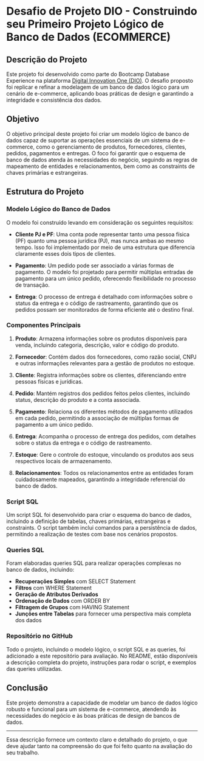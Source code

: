 # Desafio de Projeto DIO - Construindo seu Primeiro Projeto Lógico de Banco de Dados (ECOMMERCE)

## Descrição do Projeto

Este projeto foi desenvolvido como parte do Bootcamp Database Experience na plataforma [Digital Innovation One (DIO)](https://www.dio.me/). O desafio proposto foi replicar e refinar a modelagem de um banco de dados lógico para um cenário de e-commerce, aplicando boas práticas de design e garantindo a integridade e consistência dos dados.

## Objetivo

O objetivo principal deste projeto foi criar um modelo lógico de banco de dados capaz de suportar as operações essenciais de um sistema de e-commerce, como o gerenciamento de produtos, fornecedores, clientes, pedidos, pagamentos e entregas. O foco foi garantir que o esquema de banco de dados atenda às necessidades do negócio, seguindo as regras de mapeamento de entidades e relacionamentos, bem como as constraints de chaves primárias e estrangeiras.

## Estrutura do Projeto

### Modelo Lógico do Banco de Dados

O modelo foi construído levando em consideração os seguintes requisitos:

- **Cliente PJ e PF**: Uma conta pode representar tanto uma pessoa física (PF) quanto uma pessoa jurídica (PJ), mas nunca ambas ao mesmo tempo. Isso foi implementado por meio de uma estrutura que diferencia claramente esses dois tipos de clientes.

- **Pagamento**: Um pedido pode ser associado a várias formas de pagamento. O modelo foi projetado para permitir múltiplas entradas de pagamento para um único pedido, oferecendo flexibilidade no processo de transação.

- **Entrega**: O processo de entrega é detalhado com informações sobre o status da entrega e o código de rastreamento, garantindo que os pedidos possam ser monitorados de forma eficiente até o destino final.

### Componentes Principais

1. **Produto**: Armazena informações sobre os produtos disponíveis para venda, incluindo categoria, descrição, valor e código do produto.

2. **Fornecedor**: Contém dados dos fornecedores, como razão social, CNPJ e outras informações relevantes para a gestão de produtos no estoque.

3. **Cliente**: Registra informações sobre os clientes, diferenciando entre pessoas físicas e jurídicas.

4. **Pedido**: Mantém registros dos pedidos feitos pelos clientes, incluindo status, descrição do produto e a conta associada.

5. **Pagamento**: Relaciona os diferentes métodos de pagamento utilizados em cada pedido, permitindo a associação de múltiplas formas de pagamento a um único pedido.

6. **Entrega**: Acompanha o processo de entrega dos pedidos, com detalhes sobre o status da entrega e o código de rastreamento.

7. **Estoque**: Gere o controle do estoque, vinculando os produtos aos seus respectivos locais de armazenamento.

8. **Relacionamentos**: Todos os relacionamentos entre as entidades foram cuidadosamente mapeados, garantindo a integridade referencial do banco de dados.

### Script SQL

Um script SQL foi desenvolvido para criar o esquema do banco de dados, incluindo a definição de tabelas, chaves primárias, estrangeiras e constraints. O script também inclui comandos para a persistência de dados, permitindo a realização de testes com base nos cenários propostos.

### Queries SQL

Foram elaboradas queries SQL para realizar operações complexas no banco de dados, incluindo:

- **Recuperações Simples** com SELECT Statement
- **Filtros** com WHERE Statement
- **Geração de Atributos Derivados**
- **Ordenação de Dados** com ORDER BY
- **Filtragem de Grupos** com HAVING Statement
- **Junções entre Tabelas** para fornecer uma perspectiva mais completa dos dados

### Repositório no GitHub

Todo o projeto, incluindo o modelo lógico, o script SQL e as queries, foi adicionado a este repositório para avaliação. No README, estão disponíveis a descrição completa do projeto, instruções para rodar o script, e exemplos das queries utilizadas.

## Conclusão

Este projeto demonstra a capacidade de modelar um banco de dados lógico robusto e funcional para um sistema de e-commerce, atendendo às necessidades do negócio e às boas práticas de design de bancos de dados.

---

Essa descrição fornece um contexto claro e detalhado do projeto, o que deve ajudar tanto na compreensão do que foi feito quanto na avaliação do seu trabalho.
